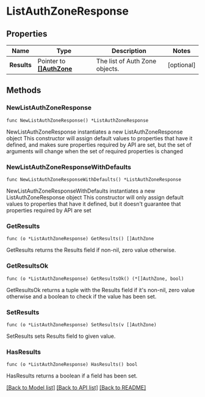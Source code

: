 # ListAuthZoneResponse

## Properties

Name | Type | Description | Notes
------------ | ------------- | ------------- | -------------
**Results** | Pointer to [**[]AuthZone**](AuthZone.md) | The list of Auth Zone objects. | [optional] 

## Methods

### NewListAuthZoneResponse

`func NewListAuthZoneResponse() *ListAuthZoneResponse`

NewListAuthZoneResponse instantiates a new ListAuthZoneResponse object
This constructor will assign default values to properties that have it defined,
and makes sure properties required by API are set, but the set of arguments
will change when the set of required properties is changed

### NewListAuthZoneResponseWithDefaults

`func NewListAuthZoneResponseWithDefaults() *ListAuthZoneResponse`

NewListAuthZoneResponseWithDefaults instantiates a new ListAuthZoneResponse object
This constructor will only assign default values to properties that have it defined,
but it doesn't guarantee that properties required by API are set

### GetResults

`func (o *ListAuthZoneResponse) GetResults() []AuthZone`

GetResults returns the Results field if non-nil, zero value otherwise.

### GetResultsOk

`func (o *ListAuthZoneResponse) GetResultsOk() (*[]AuthZone, bool)`

GetResultsOk returns a tuple with the Results field if it's non-nil, zero value otherwise
and a boolean to check if the value has been set.

### SetResults

`func (o *ListAuthZoneResponse) SetResults(v []AuthZone)`

SetResults sets Results field to given value.

### HasResults

`func (o *ListAuthZoneResponse) HasResults() bool`

HasResults returns a boolean if a field has been set.


[[Back to Model list]](../README.md#documentation-for-models) [[Back to API list]](../README.md#documentation-for-api-endpoints) [[Back to README]](../README.md)


